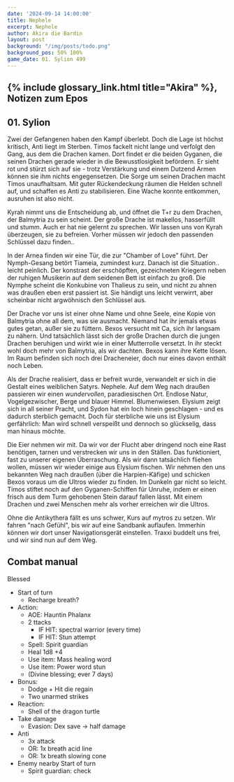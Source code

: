 ```yaml
---
date: '2024-09-14 14:00:00'
title: Nephele
excerpt: Nephele
author: Akira die Bardin
layout: post
background: "/img/posts/todo.png"
background_pos: 50% 100%
game_date: 01. Sylion 499
---
```


## {% include glossary_link.html title="Akira" %}, Notizen zum Epos

## 01. Sylion

Zwei der Gefangenen haben den Kampf überlebt. Doch die Lage ist höchst kritisch, Anti liegt im Sterben. Timos fackelt nicht lange und verfolgt den Gang, aus dem die Drachen kamen. Dort findet er die beiden Gyganen, die seinen Drachen gerade wieder in die Bewusstlosigkeit befördern. Er sieht rot und stürzt sich auf sie - trotz Verstärkung und einem Dutzend Armen können sie ihm nichts engegensetzen. Die Sorge um seinen Drachen macht Timos unaufhaltsam. Mit guter Rückendeckung räumen die Helden schnell auf, und schaffen es Anti zu stabilisieren. Eine Wache konnte entkommen, ausruhen ist also nicht.

Kyrah nimmt uns die Entscheidung ab, und öffnet die T+r zu dem Drachen, der Balmytria zu sein scheint. Der große Drache ist makellos, hasserfüllt und stumm. Auch er hat nie gelernt zu sprechen. Wir lassen uns von Kyrah überzeugen, sie zu befreien. Vorher müssen wir jedoch den passenden Schlüssel dazu finden..

In der Arnea finden wir eine Tür, die zur "Chamber of Love" führt. Der Nymph-Gesang betört Tiameia, zumindest kurz. Danach ist die Situation.. leicht peinlich. Der konstrast der erschöpften, gezeichneten Kriegern neben der ruhigen Musikerin auf dem seidenen Bett ist einfach zu groß. Die Nymphe scheint die Konkubine von Thalieus zu sein, und nicht zu ahnen was draußen eben erst passiert ist. Sie händigt uns leicht verwirrt, aber scheinbar nicht argwöhnisch den Schlüssel aus.

Der Drache vor uns ist einer ohne Name und ohne Seele, eine Kopie von Balmytria ohne all dem, was sie ausmacht. Niemand hat ihr jemals etwas gutes getan, außer sie zu füttern. Bexos versucht mit Ca, sich ihr langsam zu nähern. Und tatsächlich lässt sich der große Drachen durch die jungen Drachen beruhigen und wirkt wie in einer Mutterrolle versetzt. In ihr steckt wohl doch mehr von Balmytria, als wir dachten. Bexos kann ihre Kette lösen. Im Raum befinden sich noch drei Dracheneier, doch nur eines davon enthält noch Leben.

Als der Drache realisiert, dass er befreit wurde, verwandelt er sich in die Gestalt eines weiblichen Satyrs. Nephele. 
Auf dem Weg nach draußen passieren wir einen _wundervollen_, paradiesischen Ort. Endlose Natur, Vogelgezwischer, Berge und blauer Himmel. Blumenwiesen. Elysium zeigt sich in all seiner Pracht, und Sydon hat ein loch hinein geschlagen - und es dadurch sterblich gemacht. Doch für sterbliche wie uns ist Elysium gerfährlich: Man wird schnell verspeíßt und dennoch so glückselig, dass man  hinaus möchte.

Die Eier nehmen wir mit. Da wir vor der Flucht aber dringend noch eine Rast benötigen, tarnen und verstrecken wir uns in den Ställen. Das funktioniert, fast zu unserer eigenen Überraschung. Als wir dann tatsächlich fliehen wollen, müssen wir wieder einige aus Elysium fischen. Wir nehmen den uns bekannten Weg nach draußen (über die Harpien-Käfige) und schicken Bexos voraus um die Ultros wieder zu finden. Im Dunkeln gar nicht so leicht. Timos stiftet noch auf den Gyganen-Schiffen für Unruhe, indem er einen frisch aus dem Turm gehobenen Stein darauf fallen lässt. Mit einem Drachen und zwei Menschen mehr als vorher erreichen wir die Ultros.

Ohne die Antikythera fällt es uns schwer, Kurs auf mytros zu setzen. Wir fahren "nach Gefühl", bis wir auf eine Sandbank auflaufen. Immerhin können wir dort unser Navigationsgerät einstellen. Traxxi buddelt uns frei, und wir sind nun auf dem Weg.


## Combat manual
Blessed

* Start of turn
  * Recharge breath?
* Action:
  * AOE: Hauntin Phalanx
  * 2 ttacks
    * IF HIT:  spectral warrior (every time)
    * IF HIT: Stun attempt
  * Spell: Spirit guardian
  * Heal 1d8 +4
  * Use item: Mass healing word
  * Use item: Power word stun
  * (Divine blessing; ever 7 days)
* Bonus:
  * Dodge + Hit die regain
  * Two unarmed strikes
* Reaction:
  * Shell of the dragon turtle
* Take damage
  * Evasion: Dex save -> half damage
* Anti
  * 3x attack
  * OR: 1x breath acid line
  * OR: 1x breath slowing cone
* Enemy nearby Start of turn
  * Spirit guardian: check
<!--
Die Amazonen sind mit der Halbinsel Aresia in Verbindung, Narsus für viele aresianer ein spielzeug der königin.

Character highlights:
## Tiameia
## Kapiosallos
## Bexos
## Timos
-->
